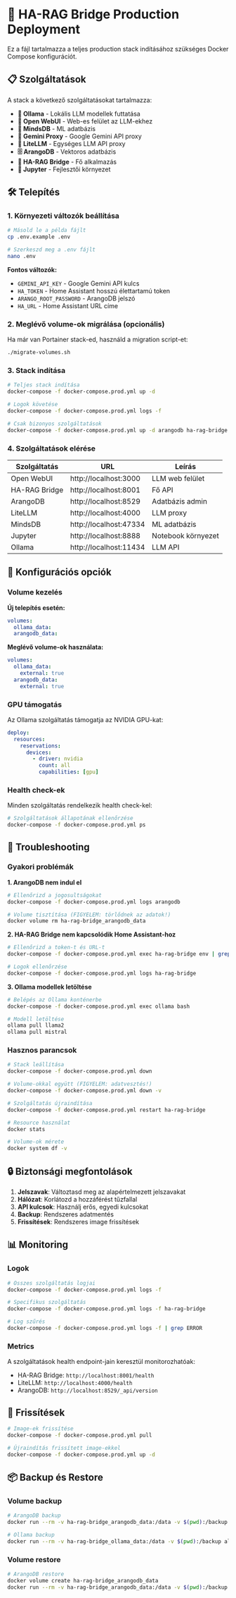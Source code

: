# 🚀 HA-RAG Bridge Production Deployment

Ez a fájl tartalmazza a teljes production stack indításához szükséges Docker Compose konfigurációt.

## 📋 Szolgáltatások

A stack a következő szolgáltatásokat tartalmazza:

- **🤖 Ollama** - Lokális LLM modellek futtatása
- **💬 Open WebUI** - Web-es felület az LLM-ekhez
- **🧠 MindsDB** - ML adatbázis
- **🔗 Gemini Proxy** - Google Gemini API proxy
- **🎯 LiteLLM** - Egységes LLM API proxy
- **🗄️ ArangoDB** - Vektoros adatbázis
- **🌉 HA-RAG Bridge** - Fő alkalmazás
- **📓 Jupyter** - Fejlesztői környezet

## 🛠️ Telepítés

### 1. Környezeti változók beállítása

```bash
# Másold le a példa fájlt
cp .env.example .env

# Szerkeszd meg a .env fájlt
nano .env
```

**Fontos változók:**

- `GEMINI_API_KEY` - Google Gemini API kulcs
- `HA_TOKEN` - Home Assistant hosszú élettartamú token
- `ARANGO_ROOT_PASSWORD` - ArangoDB jelszó
- `HA_URL` - Home Assistant URL címe

### 2. Meglévő volume-ok migrálása (opcionális)

Ha már van Portainer stack-ed, használd a migration script-et:

```bash
./migrate-volumes.sh
```

### 3. Stack indítása

```bash
# Teljes stack indítása
docker-compose -f docker-compose.prod.yml up -d

# Logok követése
docker-compose -f docker-compose.prod.yml logs -f

# Csak bizonyos szolgáltatások
docker-compose -f docker-compose.prod.yml up -d arangodb ha-rag-bridge
```

### 4. Szolgáltatások elérése

| Szolgáltatás  | URL                    | Leírás             |
| ------------- | ---------------------- | ------------------ |
| Open WebUI    | http://localhost:3000  | LLM web felület    |
| HA-RAG Bridge | http://localhost:8001  | Fő API             |
| ArangoDB      | http://localhost:8529  | Adatbázis admin    |
| LiteLLM       | http://localhost:4000  | LLM proxy          |
| MindsDB       | http://localhost:47334 | ML adatbázis       |
| Jupyter       | http://localhost:8888  | Notebook környezet |
| Ollama        | http://localhost:11434 | LLM API            |

## 🔧 Konfigurációs opciók

### Volume kezelés

**Új telepítés esetén:**

```yaml
volumes:
  ollama_data:
  arangodb_data:
```

**Meglévő volume-ok használata:**

```yaml
volumes:
  ollama_data:
    external: true
  arangodb_data:
    external: true
```

### GPU támogatás

Az Ollama szolgáltatás támogatja az NVIDIA GPU-kat:

```yaml
deploy:
  resources:
    reservations:
      devices:
        - driver: nvidia
          count: all
          capabilities: [gpu]
```

### Health check-ek

Minden szolgáltatás rendelkezik health check-kel:

```bash
# Szolgáltatások állapotának ellenőrzése
docker-compose -f docker-compose.prod.yml ps
```

## 🚨 Troubleshooting

### Gyakori problémák

**1. ArangoDB nem indul el**

```bash
# Ellenőrizd a jogosultságokat
docker-compose -f docker-compose.prod.yml logs arangodb

# Volume tisztítása (FIGYELEM: törlődnek az adatok!)
docker volume rm ha-rag-bridge_arangodb_data
```

**2. HA-RAG Bridge nem kapcsolódik Home Assistant-hoz**

```bash
# Ellenőrizd a token-t és URL-t
docker-compose -f docker-compose.prod.yml exec ha-rag-bridge env | grep HA_

# Logok ellenőrzése
docker-compose -f docker-compose.prod.yml logs ha-rag-bridge
```

**3. Ollama modellek letöltése**

```bash
# Belépés az Ollama konténerbe
docker-compose -f docker-compose.prod.yml exec ollama bash

# Modell letöltése
ollama pull llama2
ollama pull mistral
```

### Hasznos parancsok

```bash
# Stack leállítása
docker-compose -f docker-compose.prod.yml down

# Volume-okkal együtt (FIGYELEM: adatvesztés!)
docker-compose -f docker-compose.prod.yml down -v

# Szolgáltatás újraindítása
docker-compose -f docker-compose.prod.yml restart ha-rag-bridge

# Resource használat
docker stats

# Volume-ok mérete
docker system df -v
```

## 🔒 Biztonsági megfontolások

1. **Jelszavak**: Változtasd meg az alapértelmezett jelszavakat
2. **Hálózat**: Korlátozd a hozzáférést tűzfallal
3. **API kulcsok**: Használj erős, egyedi kulcsokat
4. **Backup**: Rendszeres adatmentés
5. **Frissítések**: Rendszeres image frissítések

## 📊 Monitoring

### Logok

```bash
# Összes szolgáltatás logjai
docker-compose -f docker-compose.prod.yml logs -f

# Specifikus szolgáltatás
docker-compose -f docker-compose.prod.yml logs -f ha-rag-bridge

# Log szűrés
docker-compose -f docker-compose.prod.yml logs -f | grep ERROR
```

### Metrics

A szolgáltatások health endpoint-jain keresztül monitorozhatóak:

- HA-RAG Bridge: `http://localhost:8001/health`
- LiteLLM: `http://localhost:4000/health`
- ArangoDB: `http://localhost:8529/_api/version`

## 🔄 Frissítések

```bash
# Image-ek frissítése
docker-compose -f docker-compose.prod.yml pull

# Újraindítás frissített image-ekkel
docker-compose -f docker-compose.prod.yml up -d
```

## 📦 Backup és Restore

### Volume backup

```bash
# ArangoDB backup
docker run --rm -v ha-rag-bridge_arangodb_data:/data -v $(pwd):/backup alpine tar czf /backup/arangodb-backup.tar.gz -C /data .

# Ollama backup
docker run --rm -v ha-rag-bridge_ollama_data:/data -v $(pwd):/backup alpine tar czf /backup/ollama-backup.tar.gz -C /data .
```

### Volume restore

```bash
# ArangoDB restore
docker volume create ha-rag-bridge_arangodb_data
docker run --rm -v ha-rag-bridge_arangodb_data:/data -v $(pwd):/backup alpine tar xzf /backup/arangodb-backup.tar.gz -C /data
```
